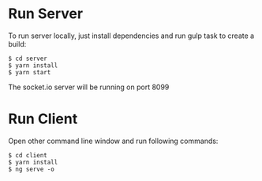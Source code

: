 
# Run Server
To run server locally, just install dependencies and run gulp task to create a build:

```
$ cd server
$ yarn install
$ yarn start
```

The socket.io server will be running on port 8099

# Run Client
Open other command line window and run following commands:

```
$ cd client
$ yarn install
$ ng serve -o
```